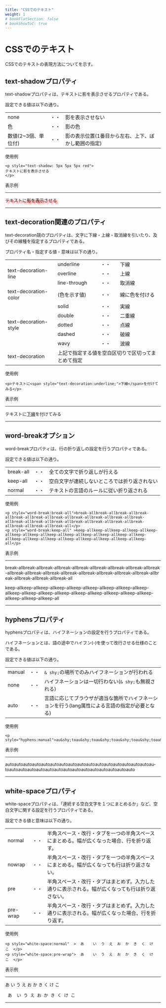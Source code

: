 ```yaml
---
title: "CSSでのテキスト"
weight: 1
# bookFlatSection: false
# bookShowToC: true
---
```


# CSSでのテキスト

CSSでのテキストの表現方法についてを示す。

## text-shadowプロパティ

text-shadowプロパティは、テキストに影を表示させるプロパティである。

設定できる値は以下の通り。

<table style="border:none;">
    <tr>
        <td style="border:none;">none</td>
        <td style="border:none;">・・</td>
        <td style="border:none;">影を表示させない</td>
    </tr>
    <tr>
        <td style="border:none;">色</td>
        <td style="border:none;">・・</td>
        <td style="border:none;">影の色</td>
    </tr>
    <tr>
        <td style="border:none;">数値(2~3個、単位付)</td>
        <td style="border:none;">・・</td>
        <td style="border:none;">影の表示位置(1番目から左右、上下、ぼかし範囲の指定)</td>
    </tr>
</table>

使用例

```
<p style="text-shadow: 5px 5px 5px red">
テキストに影を表示させる
</p>
```

表示例

<hr>
<p style="text-shadow: 5px 5px 5px red">
テキストに影を表示させる
</p>
<hr>


## text-decoration関連のプロパティ

text-decoration競のプロパティは、文字に下線・上線・取消線を引いたり、及びその線種を指定するプロパティである。

プロパティ名・指定する値・意味は以下の通り。


<table style="border:none;">
    <tr>
        <td style="border:none;" rowspan="3">text-decoration-line</td>
        <td style="border:none;">underline</td>
        <td style="border:none;">・・</td>
        <td style="border:none;">下線</td>
    </tr>
    <tr>
        <td style="border:none;">overline</td>
        <td style="border:none;">・・</td>
        <td style="border:none;">上線</td>
    </tr>
    <tr>
        <td style="border:none;">line-through</td>
        <td style="border:none;">・・</td>
        <td style="border:none;">取消線</td>
    </tr>
    <tr>
        <td style="border:none;">text-decoration-color</td>
        <td style="border:none;">(色を示す値)</td>
        <td style="border:none;">・・</td>
        <td style="border:none;">線に色を付ける</td>
    </tr>
    <tr>
        <td style="border:none;" rowspan="5">text-decoration-style</td>
        <td style="border:none;">solid</td>
        <td style="border:none;">・・</td>
        <td style="border:none;">実線</td>
    </tr>
    <tr>
        <td style="border:none;">double</td>
        <td style="border:none;">・・</td>
        <td style="border:none;">二重線</td>
    </tr>
    <tr>
        <td style="border:none;">dotted</td>
        <td style="border:none;">・・</td>
        <td style="border:none;">点線</td>
    </tr>
    <tr>
        <td style="border:none;">dashed</td>
        <td style="border:none;">・・</td>
        <td style="border:none;">破線</td>
    </tr>
    <tr>
        <td style="border:none;">wavy</td>
        <td style="border:none;">・・</td>
        <td style="border:none;">波線</td>
    </tr>
    <tr>
        <td style="border:none;">text-decoration</td>
        <td style="border:none;" colspan="3">上記で指定する値を空白区切りで区切ってまとめて指定</td>
    </tr>
</table>


使用例

```
<p>テキストに<span style="text-decoration:underline;">下線</span>を付けてみる</p>
```

表示例

<hr>
<p>テキストに<span style="text-decoration:underline;">下線</span>を付けてみる</p>
<hr>


## word-breakオプション

word-breakプロパティは、行の折り返しの設定を行うプロパティである。

設定できる値は以下の通り。

<table style="border:none;">
    <tr>
        <td style="border:none;">break-all</td>
        <td style="border:none;">・・</td>
        <td style="border:none;">全ての文字で折り返しが行える</td>
    </tr>
    <tr>
        <td style="border:none;">keep-all</td>
        <td style="border:none;">・・</td>
        <td style="border:none;">空白文字が連続しないところでは折り返されない</td>
    </tr>
    <tr>
        <td style="border:none;">normal</td>
        <td style="border:none;">・・</td>
        <td style="border:none;">テキストの言語のルールに従い折り返される</td>
    </tr>
</table>

使用例

```
<p style="word-break:break-all">break-allbreak-allbreak-allbreak-allbreak-allbreak-allbreak-allbreak-allbreak-allbreak-allbreak-allbreak-allbreak-allbreak-allbreak-allbreak-allbreak-allbreak-allbreak-allbreak-allbreak-all</p>
<p style="word-break:keep-all" >keep-allkeep-allkeep-allkeep-allkeep-allkeep-allkeep-allkeep-allkeep-allkeep-allkeep-allkeep-allkeep-allkeep-allkeep-allkeep-allkeep-allkeep-allkeep-allkeep-allkeep-all</p>
```

表示例

<hr>
<p style="word-break:break-all">break-allbreak-allbreak-allbreak-allbreak-allbreak-allbreak-allbreak-allbreak-allbreak-allbreak-allbreak-allbreak-allbreak-allbreak-allbreak-allbreak-allbreak-allbreak-allbreak-allbreak-all</p>
<p style="word-break:keep-all" >keep-allkeep-allkeep-allkeep-allkeep-allkeep-allkeep-allkeep-allkeep-allkeep-allkeep-allkeep-allkeep-allkeep-allkeep-allkeep-allkeep-allkeep-allkeep-allkeep-allkeep-all</p>
<hr>


## hyphensプロパティ

hyphensプロパティは、ハイフネーションの設定を行うプロパティである。

ハイフネーションとは、語の途中でハイフン(-)を使って改行させる仕様のことである。

設定できる値は以下の通り。

<table style="border:none;">
    <tr>
        <td style="border:none;">manual</td>
        <td style="border:none;">・・</td>
        <td style="border:none;"><code>& shy;</code>の場所でのみハイフネーションが行われる</td>
    </tr>
    <tr>
        <td style="border:none;">none</td>
        <td style="border:none;">・・</td>
        <td style="border:none;">ハイフネーションは一切行わない(<code>& shy;</code>も無視される)</td>
    </tr>
    <tr>
        <td style="border:none;">auto</td>
        <td style="border:none;">・・</td>
        <td style="border:none;">言語に応じてブラウザが適当な箇所でハイフネーションを行う(lang属性による言語の指定が必要となる)</td>
    </tr>
</table>


使用例

```
<p style="hyphens:manual">au&shy;toau&shy;toau&shy;toau&shy;toau&shy;toau&shy;toau&shy;toau&shy;toau&shy;toau&shy;toau&shy;toau&shy;toau&shy;toau&shy;toau&shy;toau&shy;toau&shy;toau&shy;toau&shy;toau&shy;toau&shy;toau&shy;toau&shy;toau&shy;toau&shy;toau&shy;toau&shy;toau&shy;toau&shy;toau&shy;toau&shy;to</p>
```

表示例

<hr>
<p style="hyphens:manual">au&shy;toau&shy;toau&shy;toau&shy;toau&shy;toau&shy;toau&shy;toau&shy;toau&shy;toau&shy;toau&shy;toau&shy;toau&shy;toau&shy;toau&shy;toau&shy;toau&shy;toau&shy;toau&shy;toau&shy;toau&shy;toau&shy;toau&shy;toau&shy;toau&shy;toau&shy;toau&shy;toau&shy;toau&shy;toau&shy;toau&shy;to</p>
<hr>


## white-spaceプロパティ

white-spaceプロパティは、「連続する空白文字を１つにまとめるか」など、空白文字に関する設定を行うプロパティである。

設定できる値と意味は以下の通り。

<table style="border:none;">
    <tr>
        <td style="border:none;">normal</td>
        <td style="border:none;">・・</td>
        <td style="border:none;">半角スペース・改行・タブを一つの半角スペースにまとめる。幅が広くなった場合、行を折り返す。</td>
    </tr>
    <tr>
        <td style="border:none;">nowrap</td>
        <td style="border:none;">・・</td>
        <td style="border:none;">半角スペース・改行・タブを一つの半角スペースにまとめる。幅が広くなっても行は折り返さない。</td>
    </tr>
    <tr>
        <td style="border:none;">pre</td>
        <td style="border:none;">・・</td>
        <td style="border:none;">半角スペース・改行・タブはまとめず。入力した通りに表示される。幅が広くなっても行は折り返さない。</td>
    </tr>
    <tr>
        <td style="border:none;">pre-wrap</td>
        <td style="border:none;">・・</td>
        <td style="border:none;">半角スペース・改行・タブはまとめず。入力した通りに表示される。幅が広くなった場合、行を折り返す。</td>
    </tr>
</table>

使用例

```
<p style="white-space:normal"  >  あ    い  う  え  お  か  き  く  け  こ  </p>
<p style="white-space:pre-wrap">  あ    い  う  え  お  か  き  く  け  こ  </p>
```

表示例

<hr>
<p style="white-space:normal"  >  あ    い  う  え  お  か  き  く  け  こ  </p>
<p style="white-space:pre-wrap">  あ    い  う  え  お  か  き  く  け  こ  </p>
<hr>